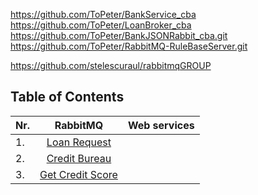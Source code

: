 


https://github.com/ToPeter/BankService_cba
https://github.com/ToPeter/LoanBroker_cba
https://github.com/ToPeter/BankJSONRabbit_cba.git
https://github.com/ToPeter/RabbitMQ-RuleBaseServer.git



https://github.com/stelescuraul/rabbitmqGROUP











## Table of Contents

| Nr. | RabbitMQ      | Web services  |
| ----|:-------------:| -------------:|
| 1.  | [Loan Request](#loan-request) 		       |    		  |
| 2.  | [Credit Bureau](#credit-bureau)     	   |    		  |
| 3.  | [Get Credit Score](#get-credit-score)    |     		  |
